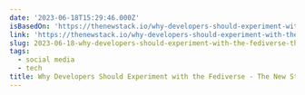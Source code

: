 ```yaml
---
date: '2023-06-18T15:29:46.000Z'
isBasedOn: 'https://thenewstack.io/why-developers-should-experiment-with-the-fediverse/'
link: 'https://thenewstack.io/why-developers-should-experiment-with-the-fediverse/'
slug: 2023-06-18-why-developers-should-experiment-with-the-fediverse-the-new-stack
tags:
  - social media
  - tech
title: Why Developers Should Experiment with the Fediverse - The New Stack
---
```


